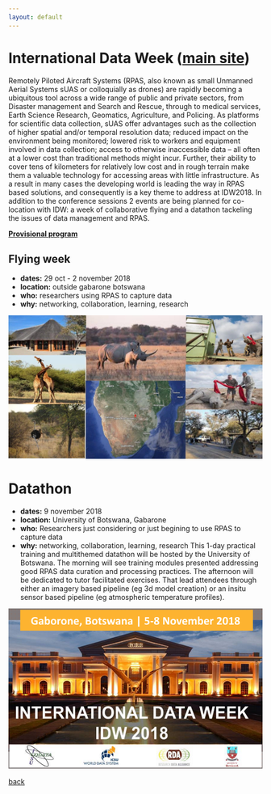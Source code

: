 ```yaml
---
layout: default
---
```


# [](#header-1) International Data Week ([main site](http://internationaldataweek.org/))

Remotely Piloted Aircraft Systems (RPAS, also known as small Unmanned Aerial Systems sUAS or colloquially as drones) are rapidly becoming a ubiquitous tool across a wide range of public and private sectors, from Disaster management and Search and Rescue, through to medical services, Earth Science Research, Geomatics, Agriculture, and Policing.  As platforms for scientific data collection, sUAS offer advantages such as the collection of higher spatial and/or temporal resolution data; reduced impact on the environment being monitored; lowered risk to workers and equipment involved in data collection; access to otherwise inaccessible data – all often at a lower cost than traditional methods might incur.  Further, their ability to cover tens of kilometers for relatively low cost and in rough terrain make them a valuable technology for accessing areas with little infrastructure.  As a result in many cases the developing world is leading the way in RPAS based solutions, and consequently is a key theme to address at IDW2018.  In addition to the conference sessions 2 events are being planned for co-location with IDW: a week of collaborative flying and a datathon tackeling the issues of data management and RPAS.

[**Provisional program**](FW_program.md)

## [](#header-2) Flying week
* **dates:** 29 oct - 2 november 2018
* **location:** outside gabarone botswana
* **who:** researchers using RPAS to capture data
* **why:** networking, collaboration, learning, research

![](images/dataday.jpg)


# [](#header-2) Datathon
* **dates:** 9 november 2018
* **location:** University of Botswana, Gabarone
* **who:** Researchers just considering or just begining to use RPAS to capture data
* **why:** networking, collaboration, learning, research
This 1-day practical training and multithemed datathon will be hosted by the University of Botswana.  The morning will see training modules presented addressing good RPAS data curation and processing practices.  The afternoon will be dedicated to tutor facilitated exercises.  That lead attendees through either an imagery based pipeline (eg 3d model creation) or an insitu sensor based pipeline (eg atmospheric temperature profiles).




![](images/IDW2018_v04_web.png)




[back](./)
